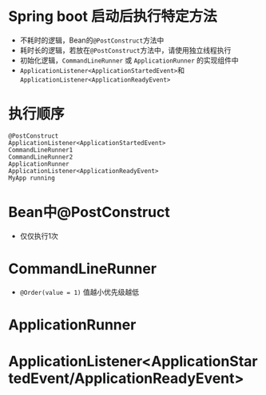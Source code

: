 # Spring boot 启动后执行特定方法

- 不耗时的逻辑，Bean的`@PostConstruct`方法中
- 耗时长的逻辑，若放在`@PostConstruct`方法中，请使用独立线程执行
- 初始化逻辑，`CommandLineRunner` 或 `ApplicationRunner` 的实现组件中
- `ApplicationListener<ApplicationStartedEvent>`和`ApplicationListener<ApplicationReadyEvent>`

# 执行顺序

```text
@PostConstruct
ApplicationListener<ApplicationStartedEvent>
CommandLineRunner1
CommandLineRunner2
ApplicationRunner
ApplicationListener<ApplicationReadyEvent>
MyApp running
```

# Bean中@PostConstruct

- 仅仅执行1次

# CommandLineRunner

- `@Order(value = 1)` 值越小优先级越低

# ApplicationRunner

# ApplicationListener<ApplicationStartedEvent/ApplicationReadyEvent>